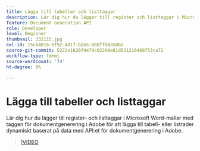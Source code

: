 ```yaml
---
title: Lägga till tabeller och listtaggar
description: Lär dig hur du lägger till register och listtaggar i Microsoft Word-mallar med taggen för dokumentgenerering i Adobe för att lägga till tabell- eller listrader dynamiskt baserat på data med API:et för dokumentgenerering i Adobe
feature: Document Generation API
role: Developer
level: Beginner
thumbnail: 332115.jpg
exl-id: 15cb4016-6f92-401f-bda5-088ffd43588a
source-git-commit: 5222e1626f4e79c02298e81d621216469753ca72
workflow-type: tm+mt
source-wordcount: '74'
ht-degree: 0%

---
```


# Lägga till tabeller och listtaggar

Lär dig hur du lägger till register- och listtaggar i Microsoft Word-mallar med taggen för dokumentgenerering i Adobe för att lägga till tabell- eller listrader dynamiskt baserat på data med API:et för dokumentgenerering i Adobe.

>[!VIDEO](https://video.tv.adobe.com/v/332115?hidetitle=true)
